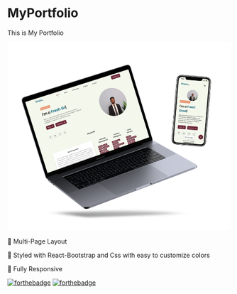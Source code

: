 # MyPortfolio
This is My Portfolio

<img style="align-content: center;" alt="Demo" src="assets/images/previewweb.png" style="max-width: 70%;">


📖 Multi-Page Layout

🎨 Styled with React-Bootstrap and Css with easy to customize colors

📱 Fully Responsive 

[![forthebadge](https://forthebadge.com/images/badges/made-with-javascript.svg)](https://forthebadge.com)
[![forthebadge](https://forthebadge.com/images/badges/made-with-html_css.svg)](https://forthebadge.com)
